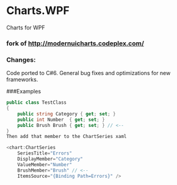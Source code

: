 # Charts.WPF
Charts for WPF
### fork of http://modernuicharts.codeplex.com/

### Changes:
Code ported to C#6. General bug fixes and optimizations for new frameworks.

###Examples
```csharp
public class TestClass
{
    public string Category { get; set; }
    public int Number  { get; set; }
    public Brush Brush { get; set; } // <--
}
Then add that member to the ChartSeries xaml

<chart:ChartSeries
    SeriesTitle="Errors"
    DisplayMember="Category"
    ValueMember="Number"
    BrushMember="Brush" // <--
    ItemsSource="{Binding Path=Errors}" />
```
   
